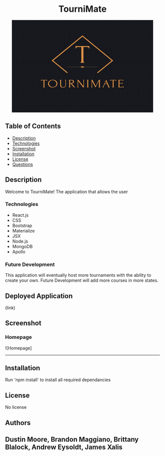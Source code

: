  <h1 align="center">TourniMate</h1>  
<p align="center">
    <img width="460" height="300" src="Client\src\images\TourniMate Logo.jpg">
</p>

## Table of Contents  
* [Description](##Description)  
* [Technologies](##Technologies)  
* [Screenshot](##Screenshot)  
* [Installation](##Installation)  
* [License](##License)  
* [Questions](##Questions)  

## Description

Welcome to TourniMate! The application that allows the user 

### Technologies


* React.js
* CSS
* Bootstrap 
* Materialize 
* JSX
* Node.js
* MongoDB
* Apollo


### Future Development

This application will eventually host more tournaments with the ability to create your own. Future Development will add more courses in more states. 

## Deployed Application

(link)

## Screenshot

### Homepage
![Homepage]

---

## Installation

Run 'npm install' to install all required dependancies 


## License

No license

## Authors

Dustin Moore, Brandon Maggiano, Brittany Blalock, Andrew Eysoldt, James Xalis
---